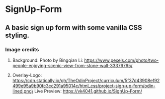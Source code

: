 # SignUp-Form
## A basic sign up form with some vanilla CSS styling.

### Image credits

1. Background: Photo by Bingqian Li: https://www.pexels.com/photo/two-people-enjoying-scenic-view-from-stone-wall-33376765/
   
2. Overlay-Logo: https://cdn.statically.io/gh/TheOdinProject/curriculum/5f37d43908ef92499e95a9b90fc3cc291a95014c/html_css/project-sign-up-form/odin-lined.png\
Live Preview: https://vk4041.github.io/SignUp-Form/
